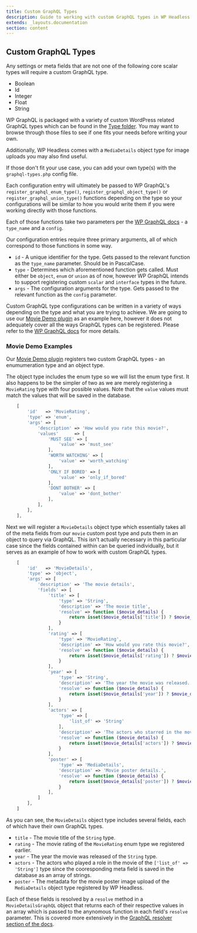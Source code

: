 ```yaml
---
title: Custom GraphQL Types
description: Guide to working with custom GraphQL types in WP Headless
extends: _layouts.documentation
section: content
---
```

## Custom GraphQL Types

Any settings or meta fields that are not one of the following core scalar types will require a custom GraphQL type.

* Boolean
* Id
* Integer
* Float
* String

WP GraphQL is packaged with a variety of custom WordPress related GraphQL types which can be found in the [Type folder](https://github.com/wp-graphql/wp-graphql/tree/master/src/Type). You may want to browse through those files to see if one fits your needs before writing your own.

Additionally, WP Headless comes with a `MediaDetails` object type for image uploads you may also find useful.

If those don't fit your use case, you can add your own type(s) with the `graphql-types.php` config file.

Each configuration entry will ultimately be passed to WP GraphQL's `register_graphql_enum_type()`, `register_graphql_object_type()` or `register_graphql_union_type()` functions depending on the type so your configurations will be similar to how you would write them if you were working directly with those functions.

Each of those functions take two parameters per the [WP GraphQL docs](https://docs.wpgraphql.com/extending/types) - a `type_name` and a `config`.

Our configuration entries require three primary arguments, all of which correspond to those functions in some way.

* `id` - A unique identifier for the type. Gets passed to the relevant function as the `type_name` parameter. Should be in PascalCase.
* `type` - Determines which aforementioned function gets called. Must either be `object`, `enum` or `union` as of now, however WP GraphQL intends to support registering custom `scalar` and `interface` types in the future.
* `args` - The configuration arguments for the type. Gets passed to the relevant function as the `config` parameter.

Custom GraphQL type configurations can be written in a variety of ways depending on the type and what you are trying to achieve. We are going to use our [Movie Demo plugin](https://github.com/sbarry50/wp-headless-movie-demo) as an example here, however it does not adequately cover all the ways GraphQL types can be registered. Please refer to the [WP GraphQL docs](https://docs.wpgraphql.com/extending/types) for more details.

### Movie Demo Examples

Our [Movie Demo plugin](https://github.com/sbarry50/wp-headless-movie-demo) registers two custom GraphQL types - an enumumeration type and an object type.

The object type includes the enum type so we will list the enum type first. It also happens to be the simpler of two as we are merely registering a `MovieRating` type with four possible values. Note that the `value` values must match the values that will be saved in the database.

```php
    [
        'id'   => 'MovieRating',
        'type' => 'enum',
        'args' => [
            'description' => 'How would you rate this movie?',
            'values'      => [
                'MUST SEE' => [
                    'value' => 'must_see'
                ],
                'WORTH WATCHING' => [
                    'value' => 'worth_watching'
                ],
                'ONLY IF BORED' => [
                    'value' => 'only_if_bored'
                ],
                'DONT BOTHER' => [
                    'value' => 'dont_bother'
                ],
            ],
        ],
    ],
```

Next we will register a `MovieDetails` object type which essentially takes all of the meta fields from our `movie` custom post type and puts them in an object to query via GraphQL. This isn't actually necessary in this particular case since the fields contained within can be queried individually, but it serves as an example of how to work with custom GraphQL types.

```php
    [
        'id'   => 'MovieDetails',
        'type' => 'object',
        'args' => [
            'description' => 'The movie details',
            'fields' => [
                'title' => [
                    'type' => 'String',
                    'description' => 'The movie title',
                    'resolve' => function ($movie_details) {
                        return isset($movie_details['title']) ? $movie_details['title'] : null;
                    }
                ],
                'rating' => [
                    'type' => 'MovieRating',
                    'description' => 'How would you rate this movie?',
                    'resolve' => function ($movie_details) {
                        return isset($movie_details['rating']) ? $movie_details['rating'] : null;
                    }
                ],
                'year' => [
                    'type' => 'String',
                    'description' => 'The year the movie was released.',
                    'resolve' => function ($movie_details) {
                        return isset($movie_details['year']) ? $movie_details['year'] : null;
                    }
                ],
                'actors' => [
                    'type' => [
                        'list_of' => 'String'
                    ],
                    'description' => 'The actors who starred in the movie.',
                    'resolve' => function ($movie_details) {
                        return isset($movie_details['actors']) ? $movie_details['actors'] : null;
                    }
                ],
                'poster' => [
                    'type' => 'MediaDetails',
                    'description' => 'Movie poster details.',
                    'resolve' => function ($movie_details) {
                        return isset($movie_details['poster']) ? $movie_details['poster'] : null;
                    }
                ],
            ]
        ],
    ]
```

As you can see, the `MovieDetails` object type includes several fields, each of which have their own GraphQL types.

* `title` - The movie title of the `String` type.
* `rating` - The movie rating of the `MovieRating` enum type we registered earlier.
* `year` - The year the movie was released of the `String` type.
* `actors` - The actors who played a role in the movie of the `['list_of' => 'String']` type since the cooresponding meta field is saved in the database as an array of strings.
* `poster` - The metadata for the movie poster image upload of the `MediaDetails` object type registered by WP Headless.

Each of these fields is resolved by a `resolve` method in a `MovieDetailsGraphQL` object that returns each of their respective values in an array which is passed to the anynomous function in each field's `resolve` parameter. This is covered more extensively in the [GraphQL resolver section of the docs](/docs/graphql-resolvers).
